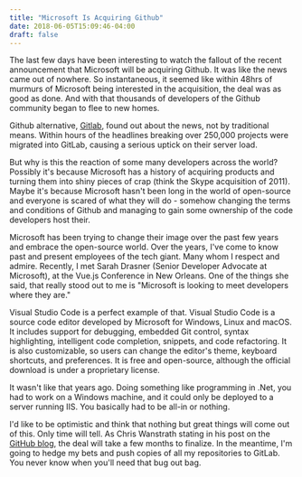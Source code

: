 ```yaml
---
title: "Microsoft Is Acquiring Github"
date: 2018-06-05T15:09:46-04:00
draft: false
---
```


The last few days have been interesting to watch the fallout of the recent announcement that Microsoft will be acquiring Github. It was like the news came out of nowhere. So instantaneous, it seemed like within 48hrs of murmurs of Microsoft being interested in the acquisition, the deal was as good as done. And with that thousands of developers of the Github community began to flee to new homes.

Github alternative, [Gitlab][gl], found out about the news, not by traditional means. Within hours of the headlines breaking over 250,000 projects were migrated into GitLab, causing a serious uptick on their server load.

But why is this the reaction of some many developers across the world? Possibly it's because Microsoft has a history of acquiring products and turning them into shiny pieces of crap (think the Skype acquisition of 2011). Maybe it's because Microsoft hasn't been long in the world of open-source and everyone is scared of what they will do - somehow changing the terms and conditions of Github and managing to gain some ownership of the code developers host their.

Microsoft has been trying to change their image over the past few years and embrace the open-source world. Over the years, I've come to know past and present employees of the tech giant. Many whom I respect and admire. Recently, I met Sarah Drasner (Senior Developer Advocate at Microsoft), at the Vue.js Conference in New Orleans. One of the things she said, that really stood out to me is "Microsoft is looking to meet developers where they are."

Visual Studio Code is a perfect example of that. Visual Studio Code is a source code editor developed by Microsoft for Windows, Linux and macOS. It includes support for debugging, embedded Git control, syntax highlighting, intelligent code completion, snippets, and code refactoring. It is also customizable, so users can change the editor's theme, keyboard shortcuts, and preferences. It is free and open-source, although the official download is under a proprietary license.

It wasn't like that years ago. Doing something like programming in .Net, you had to work on a Windows machine, and it could only be deployed to a server running IIS. You basically had to be all-in or nothing.

I'd like to be optimistic and think that nothing but great things will come out of this. Only time will tell. As Chris Wanstrath stating in his post on the [GitHub blog][ghb], the deal will take a few months to finalize. In the meantime, I'm going to hedge my bets and push copies of all my repositories to GitLab. You never know when you'll need that bug out bag.

  [ghb]: https://blog.github.com/2018-06-04-github-microsoft/ "A bright future for GitHub"
  [gl]: https://about.gitlab.com "The only single product for the complete DevOps lifecycle"

